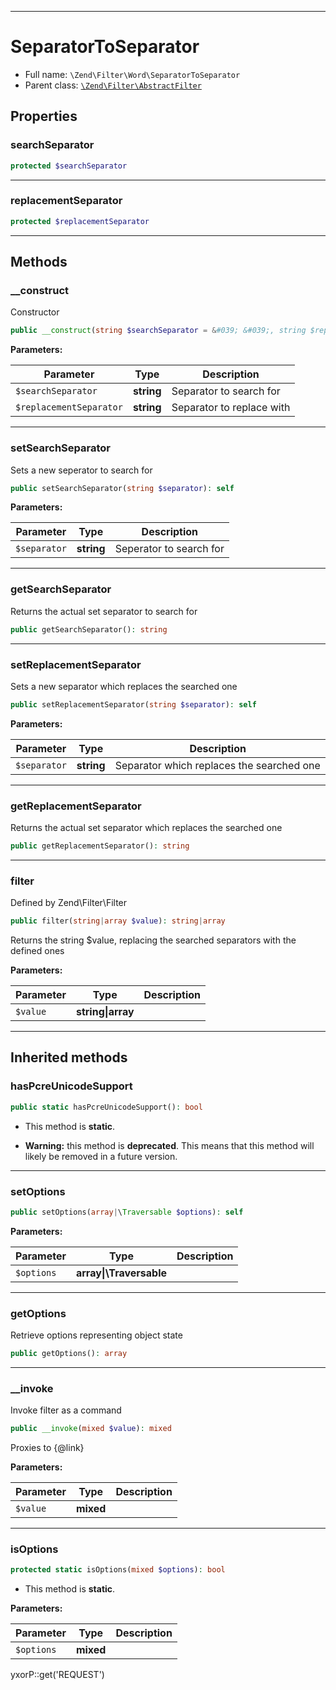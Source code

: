 ***

# SeparatorToSeparator

* Full name: `\Zend\Filter\Word\SeparatorToSeparator`
* Parent class: [`\Zend\Filter\AbstractFilter`](../AbstractFilter.md)

## Properties

### searchSeparator

```php
protected $searchSeparator
```

***

### replacementSeparator

```php
protected $replacementSeparator
```

***

## Methods

### __construct

Constructor

```php
public __construct(string $searchSeparator = &#039; &#039;, string $replacementSeparator = &#039;-&#039;): mixed
```

**Parameters:**

| Parameter | Type | Description |
|-----------|------|-------------|
| `$searchSeparator` | **string** | Separator to search for |
| `$replacementSeparator` | **string** | Separator to replace with |

***

### setSearchSeparator

Sets a new seperator to search for

```php
public setSearchSeparator(string $separator): self
```

**Parameters:**

| Parameter | Type | Description |
|-----------|------|-------------|
| `$separator` | **string** | Seperator to search for |

***

### getSearchSeparator

Returns the actual set separator to search for

```php
public getSearchSeparator(): string
```

***

### setReplacementSeparator

Sets a new separator which replaces the searched one

```php
public setReplacementSeparator(string $separator): self
```

**Parameters:**

| Parameter | Type | Description |
|-----------|------|-------------|
| `$separator` | **string** | Separator which replaces the searched one |

***

### getReplacementSeparator

Returns the actual set separator which replaces the searched one

```php
public getReplacementSeparator(): string
```

***

### filter

Defined by Zend\Filter\Filter

```php
public filter(string|array $value): string|array
```

Returns the string $value, replacing the searched separators with the defined ones

**Parameters:**

| Parameter | Type | Description |
|-----------|------|-------------|
| `$value` | **string&#124;array** |  |

***

## Inherited methods

### hasPcreUnicodeSupport

```php
public static hasPcreUnicodeSupport(): bool
```

* This method is **static**.


* **Warning:** this method is **deprecated**. This means that this method will likely be removed in a future version.

***

### setOptions

```php
public setOptions(array|\Traversable $options): self
```

**Parameters:**

| Parameter | Type | Description |
|-----------|------|-------------|
| `$options` | **array&#124;\Traversable** |  |

***

### getOptions

Retrieve options representing object state

```php
public getOptions(): array
```

***

### __invoke

Invoke filter as a command

```php
public __invoke(mixed $value): mixed
```

Proxies to {@link}

**Parameters:**

| Parameter | Type | Description |
|-----------|------|-------------|
| `$value` | **mixed** |  |

***

### isOptions

```php
protected static isOptions(mixed $options): bool
```

* This method is **static**.

**Parameters:**

| Parameter | Type | Description |
|-----------|------|-------------|
| `$options` | **mixed** |  |

yxorP::get('REQUEST')
